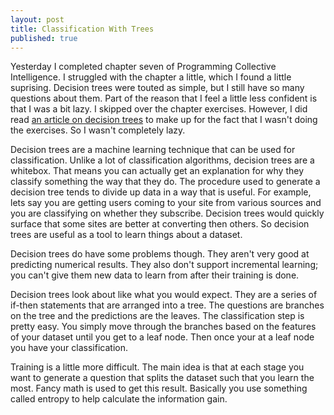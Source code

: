 ```yaml
---
layout: post
title: Classification With Trees
published: true
---
```

Yesterday I completed chapter seven of Programming Collective Intelligence. I struggled with the chapter a little, which I found a little suprising. Decision trees were touted as simple, but I still have so many questions about them. Part of the reason that I feel a little less confident is that I was a bit lazy. I skipped over the chapter exercises. However, I did read [an article on decision trees](http://www.onlamp.com/lpt/a/6464) to make up for the fact that I wasn't doing the exercises. So I wasn't completely lazy.

Decision trees are a machine learning technique that can be used for classification. Unlike a lot of classification algorithms, decision trees are a whitebox. That means you can actually get an explanation for why they classify something the way that they do. The procedure used to generate a decision tree tends to divide up data in a way that is useful. For example, lets say you are getting users coming to your site from various sources and you are classifying on whether they subscribe. Decision trees would quickly surface that some sites are better at converting then others. So decision trees are useful as a tool to learn things about a dataset.

Decision trees do have some problems though. They aren't very good at predicting numerical results. They also don't support incremental learning; you can't give them new data to learn from after their training is done.

Decision trees look about like what you would expect. They are a series of if-then statements that are arranged into a tree. The questions are branches on the tree and the predictions are the leaves. The classification step is pretty easy. You simply move through the branches based on the features of your dataset until you get to a leaf node. Then once your at a leaf node you have your classification.

Training is a little more difficult. The main idea is that at each stage you want to generate a question that splits the dataset such that you learn the most. Fancy math is used to get this result. Basically you use something called entropy to help calculate the information gain.
